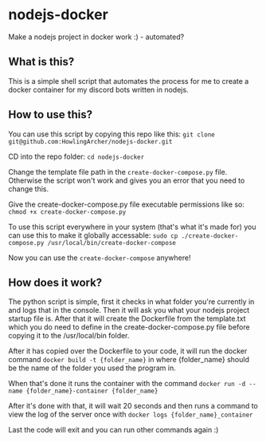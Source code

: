 # nodejs-docker
Make a nodejs project in docker work :) - automated?

## What is this?
This is a simple shell script that automates the process for me to create a docker container for my discord bots written in nodejs.

## How to use this?
You can use this script by copying this repo like this:
```git clone git@github.com:HowlingArcher/nodejs-docker.git```

CD into the repo folder: `cd nodejs-docker`

Change the template file path in the `create-docker-compose.py` file. Otherwise the script won't work and gives you an error that you need to change this.

Give the create-docker-compose.py file executable permissions like so:
```chmod +x create-docker-compose.py```

To use this script everywhere in your system (that's what it's made for) you can use this to make it globally accessable:
```sudo cp ./create-docker-compose.py /usr/local/bin/create-docker-compose```

Now you can use the `create-docker-compose` anywhere!

## How does it work?
The python script is simple, first it checks in what folder you're currently in and logs that in the console. Then it will ask you what your nodejs project startup file is. After that it will create the Dockerfile from the template.txt which you do need to define in the create-docker-compose.py file before copying it to the /usr/local/bin folder. 


After it has copied over the Dockerfile to your code, it will run the docker command `docker build -t {folder_name}` in where {folder_name} should be the name of the folder you used the program in. 


When that's done it runs the container with the command `docker run -d --name {folder_name}-container {folder_name}`


After it's done with that, it will wait 20 seconds and then runs a command to view the log of the server once with `docker logs {folder_name}_container`


Last the code will exit and you can run other commands again :) 

